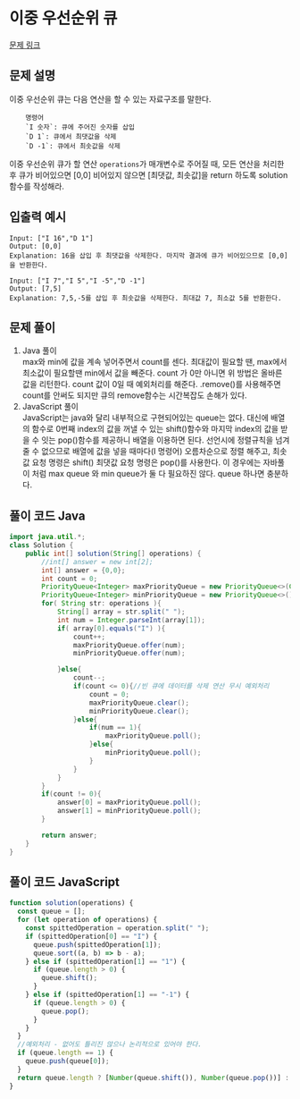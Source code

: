 # 이중 우선순위 큐

[문제 링크](https://programmers.co.kr/learn/courses/30/lessons/42628)

## 문제 설명

이중 우선순위 큐는 다음 연산을 할 수 있는 자료구조를 말한다.

        명령어
        `I 숫자`: 큐에 주어진 숫자를 삽입
        `D 1`: 큐에서 최댓값을 삭제
        `D -1`: 큐에서 최솟값을 삭제

이중 우선순위 큐가 할 연산 `operations`가 매개변수로 주어질 때, 모든 연산을 처리한 후 큐가 비어있으면 [0,0] 비어있지 않으면 [최댓값, 최솟값]을 return 하도록 solution 함수를 작성해라.

## 입출력 예시

```
Input: ["I 16","D 1"]
Output: [0,0]
Explanation: 16을 삽입 후 최댓값을 삭제한다. 마지막 결과에 큐가 비어있으므로 [0,0]을 반환한다.

Input: ["I 7","I 5","I -5","D -1"]
Output:	[7,5]
Explanation: 7,5,-5를 삽입 후 최솟값을 삭제한다. 최대값 7, 최소값 5를 반환한다.
```

## 문제 풀이

1. Java 풀이  
   max와 min에 값을 계속 넣어주면서 count를 센다.
   최대값이 필요할 땐, max에서 최소값이 필요할땐 min에서 값을 빼준다.
   count 가 0만 아니면 위 방법은 올바른 값을 리턴한다.
   count 값이 0일 때 예외처리를 해준다. .remove()를 사용해주면 count를 안써도 되지만 큐의 remove함수는 시간복잡도 손해가 있다.
2. JavaScript 풀이  
   JavaScript는 java와 달리 내부적으로 구현되어있는 queue는 없다. 대신에 배열의 함수로
   0번째 index의 값을 꺼낼 수 있는 shift()함수와 마지막 index의 값을 받을 수 잇는 pop()함수를
   제공하니 배열을 이용하면 된다. 선언시에 정렬규칙을 넘겨줄 수 없으므로 배열에 값을 넣을 때마다(I 명령어) 오름차순으로 정렬 해주고, 최솟값 요청 명령은 shift() 최댓값 요청 명령은 pop()를 사용한다.
   이 경우에는 자바풀이 처럼 max queue 와 min queue가 둘 다 필요하진 않다. queue 하나면 충분하다.

## 풀이 코드 Java

```java
import java.util.*;
class Solution {
    public int[] solution(String[] operations) {
        //int[] answer = new int[2];
        int[] answer = {0,0};
        int count = 0;
        PriorityQueue<Integer> maxPriorityQueue = new PriorityQueue<>(Collections.reverseOrder());
        PriorityQueue<Integer> minPriorityQueue = new PriorityQueue<>();
        for( String str: operations ){
            String[] array = str.split(" ");
            int num = Integer.parseInt(array[1]);
            if( array[0].equals("I") ){
                count++;
                maxPriorityQueue.offer(num);
                minPriorityQueue.offer(num);

            }else{
                count--;
                if(count <= 0){//빈 큐에 데이터를 삭제 연산 무시 예외처리
                    count = 0;
                    maxPriorityQueue.clear();
                    minPriorityQueue.clear();
                }else{
                    if(num == 1){
                        maxPriorityQueue.poll();
                    }else{
                        minPriorityQueue.poll();
                    }
                }
            }
        }
        if(count != 0){
            answer[0] = maxPriorityQueue.poll();
            answer[1] = minPriorityQueue.poll();
        }

        return answer;
    }
}
```

## 풀이 코드 JavaScript

```js
function solution(operations) {
  const queue = [];
  for (let operation of operations) {
    const spittedOperation = operation.split(" ");
    if (spittedOperation[0] == "I") {
      queue.push(spittedOperation[1]);
      queue.sort((a, b) => b - a);
    } else if (spittedOperation[1] == "1") {
      if (queue.length > 0) {
        queue.shift();
      }
    } else if (spittedOperation[1] == "-1") {
      if (queue.length > 0) {
        queue.pop();
      }
    }
  }
  //예외처리 - 없어도 틀리진 않으나 논리적으로 있어야 한다.
  if (queue.length == 1) {
    queue.push(queue[0]);
  }
  return queue.length ? [Number(queue.shift()), Number(queue.pop())] : [0, 0];
}
```
